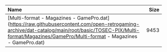 |Name|Size|
|:---|---:|
|[Multi-format - Magazines - GamePro.dat](https://raw.githubusercontent.com/open-retrogaming-archive/dat-catalog/main/root/basic/TOSEC-PIX/Multi-format/Magazines/GamePro/Multi-format - Magazines - GamePro.dat)|9453|
